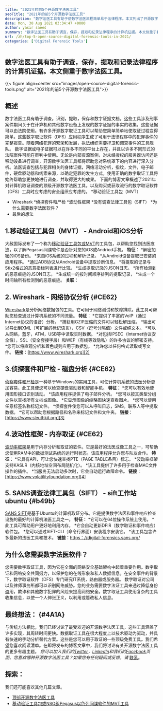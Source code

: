 ```yaml
---
title: "2021年的前5个开源数字法医工具" 
seoTitle: "2021年的前5个开源数字法医工具" 
description: "数字法医工具有助于使数字法医流程简单易于法律程序。本文列出了开源数字法医工具。" 
date: Mon, 30 Aug 2021 03:34:47 +0000
author: yasir saeed
summary: "数字法医工具有助于调查，保存，提取和记录法律程序的计算机证据。本文侧重于数字法医工具。" 
url: /zh/top-5-open-source-digital-forensic-tools-in-2021/
categories: ['Digital Forensic Tools']
---
```


## 数字法医工具有助于调查，保存，提取和记录法律程序的计算机证据。本文侧重于数字法医工具。

{{< figure align=center src="images/open-source-digital-forensic-tools.png" alt="2021年的前5个开源数字法医工具">}}


## **概述**
数字法医工具有助于调查，识别，提取，保存和数字证据文档。这些工具涉及刑事案件期间关于在计算机和其他数字设备上发现的数字证据的事实的收集，这些证据可以由法院使用。有许多开源数字取证工具可以帮助您简单简单地使取证过程变得简单。这些数字取证软件（DFS）应用程序生成了可用于法律程序中的犯罪事件的完整报告。随着网络犯罪的繁荣和发展，执法组织需要捍卫和调查事件的工具舰队。
数字证据或电子证据可以在许多不同的平台上存在，并且以许多不同形式的法院案件可能在审判中使用。无论是内部资源案例，对未经授权的服务器访问还是移动设备进行调查，开源数字法医工具都将帮助您对系统罩下的内容进行深入分析。法医调查包括与犯罪相关的身体证据，网络活动分析，指纹，文件，电子邮件，硬盘驱动器和线索来源，以确定犯罪的发生方式。使用正确的数字取证工具将始终帮助您更快地进行调查，并取得更大的成果。
下面的博客文章概述了2021年对计算机取证调查的顶级开源数字法医工具，以及购买或获取流行的数字取证软件（DFS）工具时应考虑的安全组织应考虑的。
  *移动验证工具包（MVT）
  * Wireshark
  *侦探套件和尸检
  *波动性框架
  *没有调查法律工具包（SIFT）
  *为什么需要数字法医软件？
  * 最后的想法

## 1.移动验证工具包（MVT） -  Android和iOS分析
大赦国际发布了一个称为[移动验证工具包或MVT][1]的工具包，以帮助您找到法医痕迹，以了解Pegasus间谍软件是否针对您的iOS或Andriod手机。
**特征**：
  *解密加密的iOS备份。
  *来自iOS系统的过程和解析记录。
  *从Android设备提取已安装的应用程序。
  *通过ADB协议从Android设备中提取诊断信息。
  *将提取的记录与Stix2格式的恶意指标列表进行比较。
  *生成提取记录的JSON日志。
  *所有检测到的恶意痕迹的JSON日志。
  *生成统一的按时间顺序排列的提取记录，
  *生成一个时间轴所有检测到的恶意痕迹。
**关联**：

## 2. Wireshark  - 网络协议分析 {#CE62}
[Wireshark][2]是分析网络数据包的工具。它可用于网络测试和故障排除。此工具可帮助您检查通过计算机系统的不同流量。
**特征**：
  *它提供了丰富的VoIP（通过Internet协议的语音）分析。
  *捕获用GZIP压缩的文件可以轻松解压缩。
  *输出可以导出到XML（可扩展的标记语言），CSV（逗号分隔值）文件或纯文本。
  *可以从网络，蓝牙，ATM，USB等中读取实时数据。
  *对包括IPSEC（Internet协议安全性），SSL（安全套接字层）和WEP（有线等效隐私）的许多协议的解密支持。
  *您可以将直观分析和着色规则应用于数据包。
  *允许您以任何格式读取或写文件。
**链接**：[https://www.wireshark.org][2]

## 3.侦探套件和尸检 - 磁盘分析 {#CE62}
[侦察套件和尸检][3]是一种基于Windows的实用工具，可使计算机系统的法医分析更加容易。此工具使您可以检查硬盘驱动器和智能手机。
**特征**：
  *您可以有效地使用图形接口识别活动。
  *该应用程序提供了电子邮件分析。
  *您可以按其类型分组文件以查找所有文档或图像。
  *它显示图像的缩略图快速查看图片。
  *您可以使用任意标签名称标记文件。
  *侦探套件使您可以从呼叫日志，SMS，联系人等中提取数据。
  *它可以帮助您根据路径和名称来标记文件和文件夹。
**链接**：[https://www.sleuthkit.org][3]

## 4.波动性框架 - 内存取证 {#CE62}
[波动率框架][4]是用于内存分析和取证的软件。它是最好的法医成像工具之一，可帮助您使用RAM中的数据测试系统的运行时状态。该应用程序允许您与队友合作。
**特征**：
  *它具有API，可让您快速查找PTE（PAGE TABLE条目）标志。
  *波动率框架支持KASLR（内核地址空间布局随机化）。
  *该工具提供了许多用于检查MAC文件操作的插件。
  *当服务无法启动多次时，它会自动运行故障命令。
**链接**：[https://www.volatilityfoundation.org][4]

## 5. SANS调查法律工具包（SIFT） -  sift工作站ubuntu   {#b49b}
[SANS SIFT][5]是基于Ubuntu的计算机取证分布。它是提供数字法医和事件响应检查设施的最好的计算机法医工具之一。
**特征**：
  *它可以在64位操作系统上使用。
  *此工具可帮助用户更好地利用内存。
  *它会自动更新DFIR（数字取证和事件响应）软件包。
  *您可以通过SIFT-CLI（命令行界面）安装程序安装它。
  *该工具包含许多最新的法医工具和技术。
**链接**：[https：//digital-forensics.sans.org/][6]

## 为什么您需要数字法医软件？
您需要数字取证工具，因为它在全面的网络安全基础架构中起着重要作用。数字取证和网络安全共同努力，以保护您的在线形象和私人数据信息。在安全事件的背景下，数字取证软件（DFS）专门研究IT系统，路由器或服务器。
数字取证对公司以及律师事务所都可以识别网络威胁。您的业​​务需要数字法证工具来通过降低身份盗用，欺诈和其他数字犯罪的风险来提高网络安全。数字取证工具使用复杂的工具收集信息，以使一个人伸张正义，以利用或篡改私人信息。

## 最终想法： {#4A1A}
与传统方法相比，我们已经讨论了最受欢迎的开源数字法医工具，这些工具涵盖了许多实现，其周转时间更快。数据取证工具在很大程度上以技术驱动为驱动，并具有快速的手动分析替代方案。这些是您可以用于取证的一些顶级免费工具。我们希望您喜欢阅读清单。在即将发布的博客文章中，我们将讨论有关开源数字法医工具的更多有趣主题。
_您可以加入我们的[Twitter][7]，[LinkedIn][8]和我们的[Facebook][9]页面。您喜欢哪种开源数字法医工具？如果您有任何疑问或反馈，请_ [联系][10]。

## 探索：
我们还可能喜欢其他几篇文章。
  * [顶部开源数字法医工具][11]
  * [移动验证工具包或NSO组Pegasus以色列间谍软件的MVT工具][1]

  
[1]: https://products.containerize.com/digital-forensic-software/mvt/
[2]: https://www.wireshark.org/
[3]: https://www.sleuthkit.org/
[4]: https://www.volatilityfoundation.org/
[5]: https://www.sans.org/tools/sift-workstation/
[6]: https://digital-forensics.sans.org/community/downloads/
[7]: https://twitter.com/containerize_co
[8]: https://www.linkedin.com/company/containerize/
[9]: http://facebook.com/containerize
[10]: mailto:yasir.saeed@aspose.com
[11]: https://products.containerize.com/digital-forensic-software/
